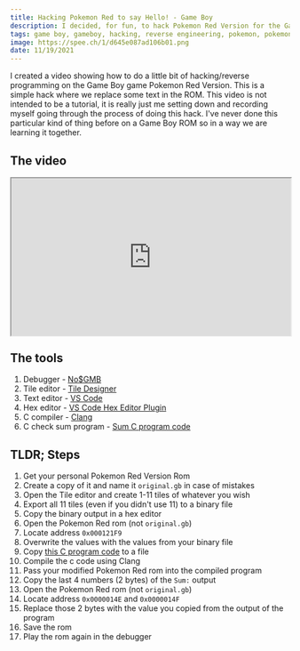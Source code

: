 ```yaml
---
title: Hacking Pokemon Red to say Hello! - Game Boy
description: I decided, for fun, to hack Pokemon Red Version for the Game Boy and change it's code to say hello. I'll go through what I did, how I did it, and even the mistakes I made.
tags: game boy, gameboy, hacking, reverse engineering, pokemon, pokemon red
image: https://spee.ch/1/d645e087ad106b01.png
date: 11/19/2021
---
```


I created a video showing how to do a little bit of hacking/reverse programming on the Game Boy game Pokemon Red Version. This is a simple hack where we replace some text in the ROM. This video is not intended to be a tutorial, it is really just me setting down and recording myself going through the process of doing this hack. I've never done this particular kind of thing before on a Game Boy ROM so in a way we are learning it together.

## The video
<div style="width:100%;padding-top:56.25%;position:relative;">
<iframe id="lbry-iframe" style="min-width:100%;min-height:100%;position:absolute;top:0;" src="https://odysee.com/$/embed/hacking-pokemon-red-to-say-hello/e762bf1ad017d3272ae54ec92fcff650ee31a9cc?r=9NYwemPGdWZFVx6iX9LUNBPERbgCcmQ2" allowfullscreen></iframe>
</div>

## The tools
1. Debugger - [No$GMB](https://problemkaputt.de/gmb.htm)
2. Tile editor - [Tile Designer](https://www.devrs.com/gb/hmgd/gbtd.html)
3. Text editor - [VS Code](https://code.visualstudio.com/)
4. Hex editor - [VS Code Hex Editor Plugin](https://marketplace.visualstudio.com/items?itemName=ms-vscode.hexeditor)
5. C compiler - [Clang](https://clang.llvm.org/)
6. C check sum program - [Sum C program code](https://gist.github.com/BrentFarris/28ab8529b2d2d74fcdaa56708f66e4d9)

## TLDR; Steps
1. Get your personal Pokemon Red Version Rom
2. Create a copy of it and name it `original.gb` in case of mistakes
4. Open the Tile editor and create 1-11 tiles of whatever you wish
5. Export all 11 tiles (even if you didn't use 11) to a binary file
6. Copy the binary output in a hex editor
7. Open the Pokemon Red rom (not `original.gb`)
8. Locate address `0x000121F9`
9. Overwrite the values with the values from your binary file
10. Copy [this C program code](https://gist.github.com/BrentFarris/28ab8529b2d2d74fcdaa56708f66e4d9) to a file
11. Compile the c code using Clang
12. Pass your modified Pokemon Red rom into the compiled program
13. Copy the last 4 numbers (2 bytes) of the `Sum:` output
14. Open the Pokemon Red rom (not `original.gb`)
15. Locate address `0x0000014E` and `0x0000014F`
16. Replace those 2 bytes with the value you copied from the output of the program
17. Save the rom
18. Play the rom again in the debugger
